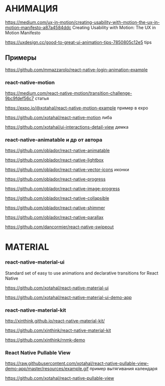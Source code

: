 # АНИМАЦИЯ

https://medium.com/ux-in-motion/creating-usability-with-motion-the-ux-in-motion-manifesto-a87a4584ddc Creating Usability with Motion: The UX in Motion Manifesto

https://uxdesign.cc/good-to-great-ui-animation-tips-7850805c12e5 tips


## Примеры
https://github.com/mmazzarolo/react-native-login-animation-example



### react-native-motion
https://medium.com/react-native-motion/transition-challenge-9bc9fdef56c7 статья

https://expo.io/@xotahal/react-native-motion-example пример в expo

https://github.com/xotahal/react-native-motion либа

https://github.com/xotahal/ui-interactions-detail-view демка

### react-native-animatable и др от автора
https://github.com/oblador/react-native-animatable

https://github.com/oblador/react-native-lightbox 

https://github.com/oblador/react-native-vector-icons иконки

https://github.com/oblador/react-native-progress

https://github.com/oblador/react-native-image-progress

https://github.com/oblador/react-native-collapsible

https://github.com/oblador/react-native-shimmer

https://github.com/oblador/react-native-parallax



https://github.com/dancormier/react-native-swipeout


# MATERIAL 

### react-native-material-ui
Standard set of easy to use animations and declarative transitions for React Native

https://github.com/xotahal/react-native-material-ui

https://github.com/xotahal/react-native-material-ui-demo-app

### react-native-material-kit
http://xinthink.github.io/react-native-material-kit/

https://github.com/xinthink/react-native-material-kit

https://github.com/xinthink/rnmk-demo 

### React Native Pullable View
https://raw.githubusercontent.com/xotahal/react-native-pullable-view-demo-app/master/resources/example.gif пример вытягивания календаря

https://github.com/xotahal/react-native-pullable-view

